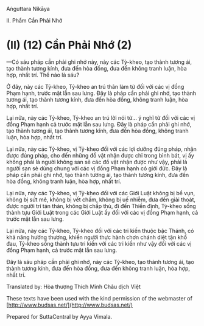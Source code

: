  

Aṅguttara Nikāya

II. Phẩm Cần Phải Nhớ

# (II) (12) Cần Phải Nhớ (2)

—Có sáu pháp cần phải ghi nhớ này, này các Tỷ-kheo, tạo thành tương ái, tạo thành tương kính, đưa đến hòa đồng, đưa đến không tranh luận, hòa hợp, nhất trí. Thế nào là sáu?

Ở đây, này các Tỷ-kheo, Tỷ-kheo an trú thân làm từ đối với các vị đồng Phạm hạnh, trước mặt lẫn sau lưng. Ðây là pháp cần phải ghi nhớ, tạo thành tương ái, tạo thành tương kính, đưa đến hòa đồng, không tranh luận, hòa hợp, nhất trí.

Lại nữa, này các Tỷ-kheo, Tỷ-kheo an trú lời nói từ... ý nghĩ từ đối với các vị đồng Phạm hạnh cả trước mặt lẫn sau lưng. Ðây là pháp cần phải ghi nhớ, tạo thành tương ái, tạo thành tương kính, đưa đến hòa đồng, không tranh luận, hòa hợp, nhất trí.

Lại nữa, này các Tỷ-kheo, vị Tỷ-kheo đối với các lợi dưỡng đúng pháp, nhận được đúng pháp, cho đến những đồ vật nhận được chỉ trong bình bát, vị ấy không phải là người không san sẻ các đồ vật nhận được như vậy, phải là người san sẻ dùng chung với các vị đồng Phạm hạnh có giới đức. Ðây là pháp cần phải ghi nhớ, tạo thành tương ái, tạo thành tương kính, đưa đến hòa đồng, không tranh luận, hòa hợp, nhất trí.

Lại nữa, này các Tỷ-kheo, vị Tỷ-kheo đối với các Giới Luật không bị bể vụn, không bị sứt mẻ, không bị vết chấm, không bị uế nhiễm, đưa đến giải thoát, được người trí tán thán, không bị chấp thủ, đi đến Thiền định, Tỷ-kheo sống thành tựu Giới Luật trong các Giới Luật ấy đối với các vị đồng Phạm hạnh, cả trước mặt lẫn sau lưng.

Lại nữa, này các Tỷ-kheo, Tỷ-kheo đối với các tri kiến thuộc bậc Thánh, có khả năng hướng thượng, khiến người thực hành chơn chánh diệt tận khổ đau, Tỷ-kheo sống thành tựu tri kiến với các tri kiến như vậy đối với các vị đồng Phạm hạnh, cả trước mặt lẫn sau lưng.

Ðây là sáu pháp cần phải ghi nhớ, này các Tỷ-kheo, tạo thành tương ái, tạo thành tương kính, đưa đến hòa đồng, đưa đến không tranh luận, hòa hợp, nhất trí.

Translated by: Hòa thượng Thích Minh Châu dịch Việt

These texts have been used with the kind permission of the webmaster of [http://www.budsas.net/](http://www.budsas.net/)

Prepared for SuttaCentral by Ayya Vimala.